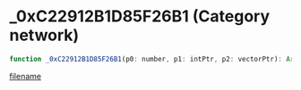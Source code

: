 # _0xC22912B1D85F26B1 (Category network)

```js
function _0xC22912B1D85F26B1(p0: number, p1: intPtr, p2: vectorPtr): Array
```

[filename](_0xC22912B1D85F26B1_m.md ':include')